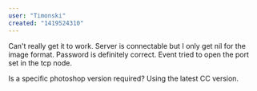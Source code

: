 ```yaml
---
user: "Timonski"
created: "1419524310"
---
```


Can't really get it to work. Server is connectable but I only get nil for the image format. Password is definitely correct. Event tried to open the port set in the tcp node.

Is a specific photoshop version required? Using the latest CC version.
